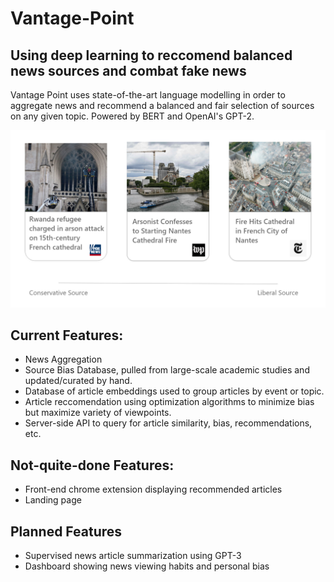 # Vantage-Point
## Using deep learning to reccomend balanced news sources and combat fake news

Vantage Point uses state-of-the-art language modelling in order to aggregate news and recommend a balanced and fair selection of sources on any given topic.
Powered by BERT and OpenAI's GPT-2. 

![Template Chrome Extension](https://github.com/Nico-Adamo/Vantage-Point/blob/master/resources/webTemplate.png?raw=true)

## Current Features:
- News Aggregation
- Source Bias Database, pulled from large-scale academic studies and updated/curated by hand. 
- Database of article embeddings used to group articles by event or topic.
- Article reccomendation using optimization algorithms to minimize bias but maximize variety of viewpoints.  
- Server-side API to query for article similarity, bias, recommendations, etc.

## Not-quite-done Features:
- Front-end chrome extension displaying recommended articles
- Landing page

## Planned Features
- Supervised news article summarization using GPT-3
- Dashboard showing news viewing habits and personal bias
